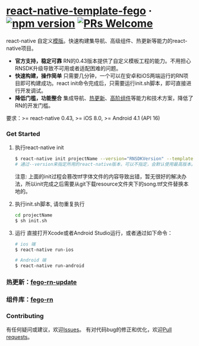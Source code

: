 # [react-native-template-fego](http://fe.hhtcex.com/) &middot; [![npm version](https://badge.fury.io/js/react-native-template-fego.svg)](https://badge.fury.io/js/react-native-template-fego) [![PRs Welcome](https://img.shields.io/badge/PRs-welcome-brightgreen.svg)](https://github.com/fegos/react-native-template-fego/pulls)

react-native 自定义[模版](https://github.com/facebook/react-native/commit/3ee3d2b4b26e0febb4a7be4258c7706feb040516)。快速构建集导航、高级组件、热更新等能力的react-native项目。

- **官方支持，稳定可靠** RN的0.43版本提供了自定义模板工程的能力。不用担心RNSDK升级导致不可用或者适配困难的问题。
- **快速构建，操作简单** 只需要几分钟，一个可以在安卓和iOS两端运行的RN项目即可构建成功。react init命令完成后，只需要运行init.sh脚本，即可直接进行开发调试。
- **降低门槛，功能整合** 集成导航、[热更新](https://github.com/fegos/fego-rn-update/blob/master/README.md)、[高阶组件](https://github.com/fegos/fego-rn/blob/master/README.md)等能力和技术方案，降低了RN的开发门槛。

要求：>= react-native 0.43, >= iOS 8.0, >= Android 4.1 (API 16)


### Get Started

1. 执行react-native init

	```bash
	$ react-native init projectName --version="RNSDKVersion" --template fego
	# 通过--version来指定所用的react-native版本，可以不指定，会默认使用最高版本。
	```
	注意: 上面的init过程会篡改ttf字体文件的内容导致出错，暂无很好的解决办法，所以init完成之后需要从git下载resource文件夹下的song.ttf文件替换本地的。

2. 执行init.sh脚本, 请勿重复执行

	```bash
	cd projectName
	$ sh init.sh
	```

3. 运行
	直接打开Xcode或者Android Studio运行，或者通过如下命令：

	```bash
	# ios 端
	$ react-native run-ios

	# Android 端
	$ react-native run-android
	```

### 热更新：[fego-rn-update](https://github.com/fegos/fego-rn-update)

### 组件库：[fego-rn](https://github.com/fegos/fego-rn)

### Contributing
有任何疑问或建议，欢迎[Issues](https://github.com/fegos/react-native-template-fego/issues)。
有对代码bug的修正和优化，欢迎[Pull requests](https://github.com/fegos/react-native-template-fego/pulls)。
